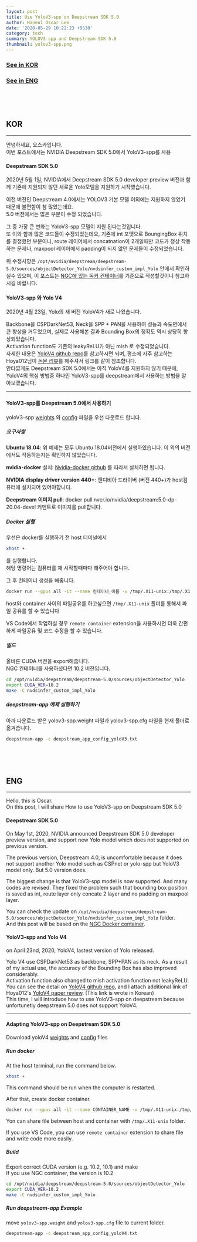 ```yaml
---
layout: post
title: Use YoloV3-spp on Deepstream SDK 5.0
author: Haneul Oscar Lee
date: '2020-05-29 10:22:23 +0530'
category: tech
summary: YOLOV3-spp and Deepstream SDK 5.0
thumbnail: yolov3-spp.png
---
```


### [See in KOR](#kor)   

### [See in ENG](#eng)

<br><br><br>


## KOR
----------

안녕하세요, 오스카입니다.   
이번 포스트에서는 NVIDIA Deepstream SDK 5.0에서 YoloV3-spp를 사용

#### Deepstream SDK 5.0

2020년 5월 1일, NVIDIA에서 Deepstream SDK 5.0 developer preview 버전과 함께 기존에 지원되지 않던 새로운  Yolo모델을 지원하기 시작했습니다.   

이전 버전인 Deepstream 4.0에서는 YOLOV3 기본 모델 이외에는 지원하지 않았기 때문에 불편함이 참 많았는데요.   
5.0 버전에서는 많은 부분이 수정 되었습니다.

그 중 가장 큰 변화는 YoloV3-spp 모델이 지원 된다는것입니다.   
또 이와 함께 많은 코드들이 수정되었는데요, 기존에 int 포멧으로 BoungingBox 위치를 결정했던 부분이나, route 레이어에서 concatnation이 2개일때만 코드가 정상 작동하는 문제나, maxpool 레이어에서 padding이 되지 않던 문제들이 수정되었습니다. 


위 수정사항은 `/opt/nvidia/deepstream/deepstream-5.0/sources/objectDetector_Yolo/nvdsinfer_custom_impl_Yolo` 안에서 확인하실수 있으며, 
이 포스트는 [NGC에 있는 독커 컨테이너](https://ngc.nvidia.com/catalog/containers/nvidia:deepstream)를 기준으로 작성할것이니 참고하시길 바랍니다.


#### YoloV3-spp 와 Yolo V4

2020년 4월 23일, Yolo의 새 버전 YoloV4가 새로 나왔습니다.

Backbone을 CSPDarkNet53, Neck을 SPP + PAN을 사용하여 성능과 속도면에서 큰 향상을 거두었으며, 실제로 사용해본 결과 Bounding Box의 정확도 역시 상당히 향상되었습니다.   
Activation function도 기존의 leakyReLU가 아닌 mish 로 수정되었습니다.   
자세한 내용은 [YoloV4 github repo](https://github.com/AlexeyAB/darknet)를 참고하시면 되며, 
평소에 자주 참고하는 Hoya012님이 [논문 리뷰](https://hoya012.github.io/blog/yolov4/)를 해주셔서 링크를 같이 참조합니다.    
안타깝게도 Deepstream SDK 5.0에서는 아직 YoloV4를 지원하지 않기 때문에, YoloV4의 핵심 방법중 하나인 YoloV3-spp를 deepstream에서 사용하는 방법을 알아보겠습니다. 

----------
#### YoloV3-spp를 Deepstream 5.0에서 사용하기

yoloV3-spp [weights](https://pjreddie.com/media/files/yolov3-spp.weights) 와 [config](https://raw.githubusercontent.com/AlexeyAB/darknet/master/cfg/yolov3-spp.cfg) 파일을 우선 다운로드 합니다.


##### 요구사항

**Ubuntu 18.04**: 위 예제는 모두 Ubuntu 18.04버전에서 실행하였습니다. 이 외의 버전에서도 작동하는지는 확인하지 않았습니다.

**nvidia-docker** 설치: [Nvidia-docker github](https://github.com/NVIDIA/nvidia-docker) 를 따라서 설치하면 됩니다.   

**NVIDIA display driver version 440+**: 엔디비아 드라이버 (버전 440+)가 host컴퓨터에 설치되어 있어야합니다.   

**Deepstream 이미지 pull**: docker pull nvcr.io/nvidia/deepstream:5.0-dp-20.04-devel 커멘트로 이미지를 pull합니다.   

##### Docker 실행

우선은 docker를 실행하기 전 host 터미널에서    
```sh
xhost +
```
를 실행합니다.   
해당 명령어는 컴퓨터를 재 시작할때마다 해주어야 합니다.   

그 후 컨테이너 생성을 해줍니다.    
```sh
docker run --gpus all -it --name 컨테이너_이름 -v /tmp/.X11-unix:/tmp/.X11-unix -e DISPLAY=$DISPLAY --env="QT_X11_NO_MITSHM=1" --shm-size=1g --ulimit memlock=-1 --ulimit stack=67108864 -w /opt/nvidia/deepstream/deepstream-5.0  nvcr.io/nvidia/deepstream:5.0-dp-20.04-devel
```
host와 container 사이의 파일공유를 하고싶으면 `/tmp/.X11-unix` 폴더를 통해서 파일 공유를 할 수 있습니다   

VS Code에서 작업하실 경우 `remote container` extension을 사용하시면 더욱 간편하게 파일공유 및 코드 수정을 할 수 있습니다.

##### 빌드

올바른 CUDA 버전을 export해줍니다.    
NGC 컨테이너를 사용하셨다면 10.2 버전입니다.

```sh
cd /opt/nvidia/deepstream/deepstream-5.0/sources/objectDetector_Yolo
export CUDA_VER=10.2
make -C nvdsinfer_custom_impl_Yolo
```

##### deepstream-app 예제 실행하기

아까 다운로드 받은 yolov3-spp.weight 파일과 yolov3-spp.cfg 파일을 현재 폴더로 옮겨줍니다.

```sh
deepstream-app -c deepstream_app_config_yoloV3.txt
```



<br><br><br>

## ENG
----------

Hello, this is Oscar.   
On this post, I will share How to use YoloV3-spp on Deepstream SDK 5.0

#### Deepstream SDK 5.0

On May 1st, 2020, NVIDIA announced Deepstream SDK 5.0 developer preview version, and support new Yolo model which does not supported on previous version.

The previous version, Deepstream 4.0, is uncomfortable because it does not support another Yolo model such as CSPnet or yolo-spp but YoloV3 model only.
But 5.0 version does.

The biggest change is that YoloV3-spp model is now supported.
And many codes are revised. 
They fixed the problem such that bounding box position is saved as int, route layer only concate 2 layer and no padding on maxpool layer. 

You can check the update on `/opt/nvidia/deepstream/deepstream-5.0/sources/objectDetector_Yolo/nvdsinfer_custom_impl_Yolo` folder.   
And this post will be based on the [NGC Docker container](https://ngc.nvidia.com/catalog/containers/nvidia:deepstream).


#### YoloV3-spp and Yolo V4

on April 23nd, 2020, YoloV4, lastest version of Yolo released.

Yolo V4 use CSPDarkNet53 as backbone, SPP+PAN as its neck. 
As a result of my actual use, the accuracy of the Bounding Box has also improved considerably.   
Activation function also changed to mish activation function not leakyReLU.   
You can see the detail on [YoloV4 github repo](https://github.com/AlexeyAB/darknet), and I attach additional link of Hoya012's [YoloV4 paper review](https://hoya012.github.io/blog/yolov4/). (This link is wrote in Korean)   
This time, I will introduce how to use YoloV3-spp on deepstream because unfortunetly deepstream 5.0 does not support YoloV4.

----------
#### Adapting YoloV3-spp on Deepstream SDK 5.0

Download yoloV4 [weights](https://pjreddie.com/media/files/yolov3-spp.weights) and [config](https://raw.githubusercontent.com/AlexeyAB/darknet/master/cfg/yolov3-spp.cfg) files

##### Run docker

At the host terminal, run the command below.
```sh
xhost +
```
This command should be run when the computer is restarted.

After that, create docker container.
```sh
docker run --gpus all -it --name CONTAINER_NAME -v /tmp/.X11-unix:/tmp/.X11-unix -e DISPLAY=$DISPLAY --env="QT_X11_NO_MITSHM=1" --shm-size=1g --ulimit memlock=-1 --ulimit stack=67108864 -w /opt/nvidia/deepstream/deepstream-5.0  nvcr.io/nvidia/deepstream:5.0-dp-20.04-devel
```
Yon can share file between host and container with `/tmp/.X11-unix` folder.

If you use VS Code, you can use `remote container` extension to share file and write code more easily.


##### Build

Export correct CUDA version (e.g. 10.2, 10.1) and make   
If you use NGC container, the version is 10.2

```sh
cd /opt/nvidia/deepstream/deepstream-5.0/sources/objectDetector_Yolo
export CUDA_VER=10.2
make -C nvdsinfer_custom_impl_Yolo
```

##### Run deepstream-app Example

move `yolov3-spp.weight` and `yolov3-spp.cfg` file to current folder.

```sh
deepstream-app -c deepstream_app_config_yoloV4.txt
```